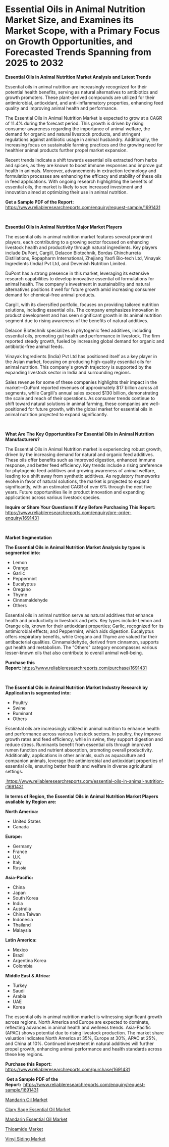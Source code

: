 <p><h1>Essential Oils in Animal Nutrition Market Size, and Examines its Market Scope, with a Primary Focus on Growth Opportunities, and Forecasted Trends Spanning from 2025 to 2032</h1></p><p><strong>Essential Oils in Animal Nutrition Market Analysis and Latest Trends</strong></p>
<p><p>Essential oils in animal nutrition are increasingly recognized for their potential health benefits, serving as natural alternatives to antibiotics and growth promoters. These plant-derived compounds are utilized for their antimicrobial, antioxidant, and anti-inflammatory properties, enhancing feed quality and improving animal health and performance.</p><p>The Essential Oils in Animal Nutrition Market is expected to grow at a CAGR of 11.4% during the forecast period. This growth is driven by rising consumer awareness regarding the importance of animal welfare, the demand for organic and natural livestock products, and stringent regulations against antibiotic usage in animal husbandry. Additionally, the increasing focus on sustainable farming practices and the growing need for healthier animal products further propel market expansion.</p><p>Recent trends indicate a shift towards essential oils extracted from herbs and spices, as they are known to boost immune responses and improve gut health in animals. Moreover, advancements in extraction technology and formulation processes are enhancing the efficacy and stability of these oils in feed applications. With ongoing research highlighting the benefits of essential oils, the market is likely to see increased investment and innovation aimed at optimizing their use in animal nutrition.</p></p>
<p><strong>Get a Sample PDF of the Report:&nbsp;</strong> <a href="https://www.reliableresearchreports.com/enquiry/request-sample/1691431?utm_campaign=34&utm_medium=2&utm_source=Github&utm_content=ia&utm_term=01042025&utm_id=essential-oils-in-animal-nutrition">https://www.reliableresearchreports.com/enquiry/request-sample/1691431</a></p>
<p>&nbsp;</p>
<p><strong>Essential Oils in Animal Nutrition Major Market Players</strong></p>
<p><p>The essential oils in animal nutrition market features several prominent players, each contributing to a growing sector focused on enhancing livestock health and productivity through natural ingredients. Key players include DuPont, Cargill, Delacon Biotechnik, Bordas Chinchurreta Distillations, Ropapharm International, Zhejiang Yaofi Bio-tech Ltd, Vinayak Ingredients (India) Pvt Ltd, and Devenish Nutrition Limited.</p><p>DuPont has a strong presence in this market, leveraging its extensive research capabilities to develop innovative essential oil formulations for animal health. The company's investment in sustainability and natural alternatives positions it well for future growth amid increasing consumer demand for chemical-free animal products.</p><p>Cargill, with its diversified portfolio, focuses on providing tailored nutrition solutions, including essential oils. The company emphasizes innovation in product development and has seen significant growth in its animal nutrition segment due to rising awareness of the benefits of natural additives.</p><p>Delacon Biotechnik specializes in phytogenic feed additives, including essential oils, promoting gut health and performance in livestock. The firm reported steady growth, fueled by increasing global demand for organic and antibiotic-free animal feeds.</p><p>Vinayak Ingredients (India) Pvt Ltd has positioned itself as a key player in the Asian market, focusing on producing high-quality essential oils for animal nutrition. This company's growth trajectory is supported by the expanding livestock sector in India and surrounding regions.</p><p>Sales revenue for some of these companies highlights their impact in the market—DuPont reported revenues of approximately $17 billion across all segments, while Cargill's annual sales exceed $130 billion, demonstrating the scale and reach of their operations. As consumer trends continue to shift toward natural solutions in animal farming, these companies are well-positioned for future growth, with the global market for essential oils in animal nutrition projected to expand significantly.</p></p>
<p>&nbsp;</p>
<p><strong>What Are The Key Opportunities For Essential Oils in Animal Nutrition Manufacturers?</strong></p>
<p><p>The Essential Oils in Animal Nutrition market is experiencing robust growth, driven by the increasing demand for natural and organic feed additives. These oils offer benefits such as improved digestion, enhanced immune response, and better feed efficiency. Key trends include a rising preference for phytogenic feed additives and growing awareness of animal welfare, leading to a shift away from synthetic additives. As regulatory frameworks evolve in favor of natural solutions, the market is projected to expand significantly, with an estimated CAGR of over 6% through the next five years. Future opportunities lie in product innovation and expanding applications across various livestock species.</p></p>
<p><strong>Inquire or Share Your Questions If Any Before Purchasing This Report:</strong> <a href="https://www.reliableresearchreports.com/enquiry/pre-order-enquiry/1691431?utm_campaign=34&utm_medium=2&utm_source=Github&utm_content=ia&utm_term=01042025&utm_id=essential-oils-in-animal-nutrition">https://www.reliableresearchreports.com/enquiry/pre-order-enquiry/1691431</a></p>
<p>&nbsp;</p>
<p><strong>Market Segmentation</strong></p>
<p><strong>The Essential Oils in Animal Nutrition Market Analysis by types is segmented into:</strong></p>
<p><ul><li>Lemon</li><li>Orange</li><li>Garlic</li><li>Peppermint</li><li>Eucalyptus</li><li>Oregano</li><li>Thyme</li><li>Cinnamaldehyde</li><li>Others</li></ul></p>
<p><p>Essential oils in animal nutrition serve as natural additives that enhance health and productivity in livestock and pets. Key types include Lemon and Orange oils, known for their antioxidant properties; Garlic, recognized for its antimicrobial effects; and Peppermint, which aids digestion. Eucalyptus offers respiratory benefits, while Oregano and Thyme are valued for their antibacterial qualities. Cinnamaldehyde, derived from cinnamon, supports gut health and metabolism. The "Others" category encompasses various lesser-known oils that also contribute to overall animal well-being.</p></p>
<p><strong>Purchase this Report:&nbsp;</strong><a href="https://www.reliableresearchreports.com/purchase/1691431?utm_campaign=34&utm_medium=2&utm_source=Github&utm_content=ia&utm_term=01042025&utm_id=essential-oils-in-animal-nutrition">https://www.reliableresearchreports.com/purchase/1691431</a></p>
<p>&nbsp;</p>
<p><strong>The Essential Oils in Animal Nutrition Market Industry Research by Application is segmented into:</strong></p>
<p><ul><li>Poultry</li><li>Swine</li><li>Ruminant</li><li>Others</li></ul></p>
<p><p>Essential oils are increasingly utilized in animal nutrition to enhance health and performance across various livestock sectors. In poultry, they improve growth rates and feed efficiency, while in swine, they support digestion and reduce stress. Ruminants benefit from essential oils through improved rumen function and nutrient absorption, promoting overall productivity. Additionally, applications in other animals, such as aquaculture and companion animals, leverage the antimicrobial and antioxidant properties of essential oils, ensuring better health and welfare in diverse agricultural settings.</p></p>
<p><a href="https://www.reliableresearchreports.com/essential-oils-in-animal-nutrition-r1691431?utm_campaign=34&utm_medium=2&utm_source=Github&utm_content=ia&utm_term=01042025&utm_id=essential-oils-in-animal-nutrition">&nbsp;https://www.reliableresearchreports.com/essential-oils-in-animal-nutrition-r1691431</a></p>
<p><strong>In terms of Region, the Essential Oils in Animal Nutrition Market Players available by Region are:</strong></p>
<p>
    <p> <strong> North America: </strong>
        <ul>
            <li>United States</li>
            <li>Canada</li>
        </ul>
        </p> 
    <p> <strong> Europe: </strong>
        <ul>
            <li>Germany</li>
            <li>France</li>
            <li>U.K.</li>
            <li>Italy</li>
            <li>Russia</li>
        </ul>
        </p> 
    <p> <strong> Asia-Pacific: </strong>
        <ul>
            <li>China</li>
            <li>Japan</li>
            <li>South Korea</li>
            <li>India</li>
            <li>Australia</li>
            <li>China Taiwan</li>
            <li>Indonesia</li>
            <li>Thailand</li>
            <li>Malaysia</li>
        </ul>
        </p> 
    <p> <strong> Latin America: </strong>
        <ul>
            <li>Mexico</li>
            <li>Brazil</li>
            <li>Argentina Korea</li>
            <li>Colombia</li>
        </ul>
        </p> 
    <p> <strong> Middle East & Africa: </strong>
        <ul>
            <li>Turkey</li>
            <li>Saudi</li>
            <li>Arabia</li>
            <li>UAE</li>
            <li>Korea</li>
        </ul>
    </p>
    </p>
<p><p>The essential oils in animal nutrition market is witnessing significant growth across regions. North America and Europe are expected to dominate, reflecting advances in animal health and wellness trends. Asia-Pacific (APAC) shows potential due to rising livestock production. The market share valuation indicates North America at 35%, Europe at 30%, APAC at 25%, and China at 10%. Continued investment in natural additives will further propel growth, enhancing animal performance and health standards across these key regions.</p></p>
<p><strong>Purchase this Report: </strong><a href="https://www.reliableresearchreports.com/purchase/1691431?utm_campaign=34&utm_medium=2&utm_source=Github&utm_content=ia&utm_term=01042025&utm_id=essential-oils-in-animal-nutrition">https://www.reliableresearchreports.com/purchase/1691431</a></p>
<p>&nbsp;<strong>Get a Sample PDF of the Report:&nbsp;&nbsp;</strong><a href="https://www.reliableresearchreports.com/enquiry/request-sample/1691431?utm_campaign=34&utm_medium=2&utm_source=Github&utm_content=ia&utm_term=01042025&utm_id=essential-oils-in-animal-nutrition">https://www.reliableresearchreports.com/enquiry/request-sample/1691431</a></p>
<p><strong></strong></p>
<p><p><a href="https://github.com/memorirummy/Market-Research-Report-List-1/blob/main/mandarin-oil-market.md?utm_campaign=34&utm_medium=2&utm_source=Github&utm_content=ia&utm_term=01042025&utm_id=essential-oils-in-animal-nutrition">Mandarin Oil Market</a></p><p><a href="https://github.com/voetzeszuh/Market-Research-Report-List-1/blob/main/clary-sage-essential-oil-market.md?utm_campaign=34&utm_medium=2&utm_source=Github&utm_content=ia&utm_term=01042025&utm_id=essential-oils-in-animal-nutrition">Clary Sage Essential Oil Market</a></p><p><a href="https://github.com/alasmyayock/Market-Research-Report-List-1/blob/main/mandarin-essential-oil-market.md?utm_campaign=34&utm_medium=2&utm_source=Github&utm_content=ia&utm_term=01042025&utm_id=essential-oils-in-animal-nutrition">Mandarin Essential Oil Market</a></p><p><a href="https://github.com/jaquelynhasenaue8/Market-Research-Report-List-1/blob/main/thioamide-market.md?utm_campaign=34&utm_medium=2&utm_source=Github&utm_content=ia&utm_term=01042025&utm_id=essential-oils-in-animal-nutrition">Thioamide Market</a></p><p><a href="https://github.com/xanaanenkaly/Market-Research-Report-List-1/blob/main/vinyl-siding-market.md?utm_campaign=34&utm_medium=2&utm_source=Github&utm_content=ia&utm_term=01042025&utm_id=essential-oils-in-animal-nutrition">Vinyl Siding Market</a></p></p>
